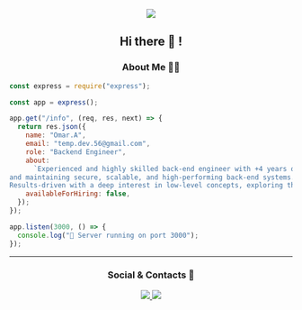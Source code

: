 
<!-- <img src="/b.png">  -->
<p align="center"> <img src="https://komarev.com/ghpvc/?username=civilcoder55" /> </p>

<h2 align="center">Hi there 👋 !</h2>

<h3 align="center">About Me 👨‍💻 </h3>

```javascript
const express = require("express");

const app = express();

app.get("/info", (req, res, next) => {
  return res.json({
    name: "Omar.A",
    email: "temp.dev.56@gmail.com",
    role: "Backend Engineer",
    about:
      `Experienced and highly skilled back-end engineer with +4 years of expertise in designing, developing,
and maintaining secure, scalable, and high-performing back-end systems.
Results-driven with a deep interest in low-level concepts, exploring the open-source world, and VoIP applications.`,
    availableForHiring: false,
  });
});

app.listen(3000, () => {
  console.log("🚀 Server running on port 3000");
});
```

***

<h3 align="center">Social & Contacts 📱 </h3>

<p align="center">
  <a href="https://www.linkedin.com/in/omar-a-5956ba215/">
    <img src="https://img.shields.io/badge/LinkedIn-0077B5?style=for-the-badge&logo=linkedin&logoColor=white&style=flat?logoWidth=60" />
  </a>

  <a href="mailto: temp.dev.56@gmail.com">
    <img src="https://img.shields.io/badge/Gmail-D14836?style=for-the-badge&logo=gmail&logoColor=white&style=flat?logoWidth=60" />
  </a>
</p>


